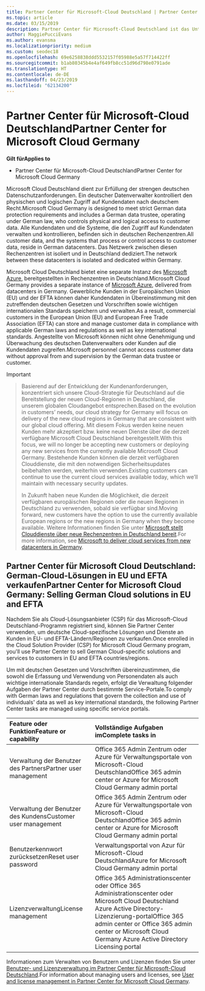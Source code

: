```yaml
---
title: Partner Center für Microsoft-Cloud Deutschland | Partner Center für Microsoft-Cloud Deutschland
ms.topic: article
ms.date: 03/15/2019
description: Partner Center für Microsoft-Cloud Deutschland ist das Unternehmensportal für Microsoft-Partner, die Kunden die Microsoft-Cloudlösungen in EU und EFTA-Ländern anbieten möchten.
author: MaggiePucciEvans
ms.author: evansma
ms.localizationpriority: medium
ms.custom: seodec18
ms.openlocfilehash: 69e6258838ddd5532157f05988e5a57f714422ff
ms.sourcegitcommit: b1ab80345b4e4af649fb8cc51d96d798e0791ade
ms.translationtype: HT
ms.contentlocale: de-DE
ms.lasthandoff: 04/23/2019
ms.locfileid: "62134200"
---
```

# <a name="partner-center-for-microsoft-cloud-germany"></a><span data-ttu-id="e0816-103">Partner Center für Microsoft-Cloud Deutschland</span><span class="sxs-lookup"><span data-stu-id="e0816-103">Partner Center for Microsoft Cloud Germany</span></span>

<span data-ttu-id="e0816-104">**Gilt für**</span><span class="sxs-lookup"><span data-stu-id="e0816-104">**Applies to**</span></span>

-  <span data-ttu-id="e0816-105">Partner Center für Microsoft-Cloud Deutschland</span><span class="sxs-lookup"><span data-stu-id="e0816-105">Partner Center for Microsoft Cloud Germany</span></span>

<span data-ttu-id="e0816-106">Microsoft Cloud Deutschland dient zur Erfüllung der strengen deutschen Datenschutzanforderungen. Ein deutscher Datenverwalter kontrolliert den physischen und logischen Zugriff auf Kundendaten nach deutschem Recht.</span><span class="sxs-lookup"><span data-stu-id="e0816-106">Microsoft Cloud Germany is designed to meet strict German data protection requirements and includes a German data trustee, operating under German law, who controls physical and logical access to customer data.</span></span> <span data-ttu-id="e0816-107">Alle Kundendaten und die Systeme, die den Zugriff auf Kundendaten verwalten und kontrollieren, befinden sich in deutschen Rechenzentren.</span><span class="sxs-lookup"><span data-stu-id="e0816-107">All customer data, and the systems that process or control access to customer data, reside in German datacenters.</span></span> <span data-ttu-id="e0816-108">Das Netzwerk zwischen diesen Rechenzentren ist isoliert und in Deutschland dediziert.</span><span class="sxs-lookup"><span data-stu-id="e0816-108">The network between these datacenters is isolated and dedicated within Germany.</span></span>

<span data-ttu-id="e0816-109">Microsoft Cloud Deutschland bietet eine separate Instanz des [Microsoft Azure](https://go.microsoft.com/fwlink/?linkid=847992), bereitgestellten in Rechenzentren in Deutschland.</span><span class="sxs-lookup"><span data-stu-id="e0816-109">Microsoft Cloud Germany provides a separate instance of [Microsoft Azure](https://go.microsoft.com/fwlink/?linkid=847992), delivered from datacenters in Germany.</span></span> <span data-ttu-id="e0816-110">Gewerbliche Kunden in der Europäischen Union (EU) und der EFTA können daher Kundendaten in Übereinstimmung mit den zutreffenden deutschen Gesetzen und Vorschriften sowie wichtigen internationalen Standards speichern und verwalten.</span><span class="sxs-lookup"><span data-stu-id="e0816-110">As a result, commercial customers in the European Union (EU) and European Free Trade Association (EFTA) can store and manage customer data in compliance with applicable German laws and regulations as well as key international standards.</span></span> <span data-ttu-id="e0816-111">Angestellte von Microsoft können nicht ohne Genehmigung und Überwachung des deutschen Datenverwalters oder Kunden auf die Kundendaten zugreifen.</span><span class="sxs-lookup"><span data-stu-id="e0816-111">Microsoft personnel cannot access customer data without approval from and supervision by the German data trustee or customer.</span></span>

> [!IMPORTANT]

> <span data-ttu-id="e0816-112">Basierend auf der Entwicklung der Kundenanforderungen, konzentriert sich unsere Cloud-Strategie für Deutschland auf die Bereitstellung der neuen Cloud-Regionen in Deutschland, die unserem globalen Cloudangebot entsprechen.</span><span class="sxs-lookup"><span data-stu-id="e0816-112">Based on the evolution in customers’ needs, our cloud strategy for Germany will focus on delivery of the new cloud regions in Germany that are consistent with our global cloud offering.</span></span> <span data-ttu-id="e0816-113">Mit diesem Fokus werden keine neuen Kunden mehr akzeptiert bzw. keine neuen Dienste über die derzeit verfügbare Microsoft Cloud Deutschland bereitgestellt.</span><span class="sxs-lookup"><span data-stu-id="e0816-113">With this focus, we will no longer be accepting new customers or deploying any new services from the currently available Microsoft Cloud Germany.</span></span> <span data-ttu-id="e0816-114">Bestehende Kunden können die derzeit verfügbaren Clouddienste, die mit den notwendigen Sicherheitsupdates beibehalten werden, weiterhin verwenden.</span><span class="sxs-lookup"><span data-stu-id="e0816-114">Existing customers can continue to use the current cloud services available today, which we’ll maintain with necessary security updates.</span></span> 
> 
> <span data-ttu-id="e0816-115">In Zukunft haben neue Kunden die Möglichkeit, die derzeit verfügbaren europäischen Regionen oder die neuen Regionen in Deutschland zu verwenden, sobald sie verfügbar sind.</span><span class="sxs-lookup"><span data-stu-id="e0816-115">Moving forward, new customers have the option to use the currently available European regions or the new regions in Germany when they become available.</span></span> <span data-ttu-id="e0816-116">Weitere Informationen finden Sie unter [Microsoft stellt Clouddienste über neue Rechenzentren in Deutschland bereit](https://news.microsoft.com/europe/2018/08/31/microsoft-to-deliver-cloud-services-from-new-datacentres-in-germany-in-2019-to-meet-evolving-customer-needs/).</span><span class="sxs-lookup"><span data-stu-id="e0816-116">For more information, see [Microsoft to deliver cloud services from new datacenters in Germany](https://news.microsoft.com/europe/2018/08/31/microsoft-to-deliver-cloud-services-from-new-datacentres-in-germany-in-2019-to-meet-evolving-customer-needs/).</span></span> 


## <a name="partner-center-for-microsoft-cloud-germany-selling-german-cloud-solutions-in-eu-and-efta"></a><span data-ttu-id="e0816-117">Partner Center für Microsoft Cloud Deutschland: German-Cloud-Lösungen in EU und EFTA verkaufen</span><span class="sxs-lookup"><span data-stu-id="e0816-117">Partner Center for Microsoft Cloud Germany: Selling German Cloud solutions in EU and EFTA</span></span>

<span data-ttu-id="e0816-118">Nachdem Sie als Cloud-Lösungsanbieter (CSP) für das Microsoft-Cloud Deutschland-Programm registriert sind, können Sie Partner Center verwenden, um deutsche Cloud-spezifische Lösungen und Dienste an Kunden in EU- und EFTA-Ländern/Regionen zu verkaufen.</span><span class="sxs-lookup"><span data-stu-id="e0816-118">Once enrolled in the Cloud Solution Provider (CSP) for Microsoft Cloud Germany program, you'll use Partner Center to sell German Cloud-specific solutions and services to customers in EU and EFTA countries/regions.</span></span> 

<span data-ttu-id="e0816-119">Um mit deutschen Gesetzen und Vorschriften übereinzustimmen, die sowohl die Erfassung und Verwendung von Personendaten als auch wichtige internationale Standards regeln, erfolgt die Verwaltung folgender Aufgaben der Partner Center durch bestimmte Service-Portale.</span><span class="sxs-lookup"><span data-stu-id="e0816-119">To comply with German laws and regulations that govern the collection and use of individuals' data as well as key international standards, the following Partner Center tasks are managed using specific service portals.</span></span> 

<span data-ttu-id="e0816-120">Feature oder Funktion</span><span class="sxs-lookup"><span data-stu-id="e0816-120">Feature or capability</span></span> | <span data-ttu-id="e0816-121">Vollständige Aufgaben im</span><span class="sxs-lookup"><span data-stu-id="e0816-121">Complete tasks in</span></span>
:--- | :---
<span data-ttu-id="e0816-122">Verwaltung der Benutzer des Partners</span><span class="sxs-lookup"><span data-stu-id="e0816-122">Partner user management</span></span> | <span data-ttu-id="e0816-123">Office 365 Admin Zentrum oder Azure für Verwaltungsportale von Microsoft-Cloud Deutschland</span><span class="sxs-lookup"><span data-stu-id="e0816-123">Office 365 admin center or Azure for Microsoft Cloud Germany admin portal</span></span>
<span data-ttu-id="e0816-124">Verwaltung der Benutzer des Kundens</span><span class="sxs-lookup"><span data-stu-id="e0816-124">Customer user management</span></span> | <span data-ttu-id="e0816-125">Office 365 Admin Zentrum oder Azure für Verwaltungsportale von Microsoft-Cloud Deutschland</span><span class="sxs-lookup"><span data-stu-id="e0816-125">Office 365 admin center or Azure for Microsoft Cloud Germany admin portal</span></span>
<span data-ttu-id="e0816-126">Benutzerkennwort zurücksetzen</span><span class="sxs-lookup"><span data-stu-id="e0816-126">Reset user password</span></span> | <span data-ttu-id="e0816-127">Verwaltungsportal von Azur für Microsoft-Cloud Deutschland</span><span class="sxs-lookup"><span data-stu-id="e0816-127">Azure for Microsoft Cloud Germany admin portal</span></span>
<span data-ttu-id="e0816-128">Lizenzverwaltung</span><span class="sxs-lookup"><span data-stu-id="e0816-128">License management</span></span> | <span data-ttu-id="e0816-129">Office 365 Administrationscenter oder Office 365 Administrationscenter oder Microsoft Cloud Deutschland Azure Active Directory-Lizenzierung-portal</span><span class="sxs-lookup"><span data-stu-id="e0816-129">Office 365 admin center or Office 365 admin center or Microsoft Cloud Germany Azure Active Directory Licensing portal</span></span>


<span data-ttu-id="e0816-130">Informationen zum Verwalten von Benutzern und Lizenzen finden Sie unter [Benutzer- und Lizenzverwaltung im Partner Center für Microsoft-Cloud Deutschland](user-management-in-partner-center-for-microsoft-cloud-germany.md).</span><span class="sxs-lookup"><span data-stu-id="e0816-130">For information about managing users and licenses, see [User and license management in Partner Center for Microsoft Cloud Germany](user-management-in-partner-center-for-microsoft-cloud-germany.md).</span></span>


